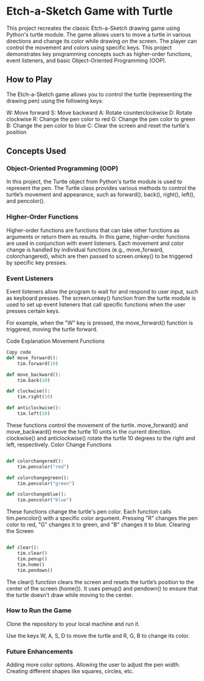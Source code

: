 # Etch-a-Sketch Game with Turtle
This project recreates the classic Etch-a-Sketch drawing game using Python's turtle module. The game allows users to move a turtle in various directions and change its color while drawing on the screen. The player can control the movement and colors using specific keys. This project demonstrates key programming concepts such as higher-order functions, event listeners, and basic Object-Oriented Programming (OOP).

## How to Play
The Etch-a-Sketch game allows you to control the turtle (representing the drawing pen) using the following keys:

W: Move forward
S: Move backward
A: Rotate counterclockwise
D: Rotate clockwise
R: Change the pen color to red
G: Change the pen color to green
B: Change the pen color to blue
C: Clear the screen and reset the turtle's position

## Concepts Used
### Object-Oriented Programming (OOP)
In this project, the Turtle object from Python's turtle module is used to represent the pen. The Turtle class provides various methods to control the turtle’s movement and appearance, such as forward(), back(), right(), left(), and pencolor().

### Higher-Order Functions
Higher-order functions are functions that can take other functions as arguments or return them as results. In this game, higher-order functions are used in conjunction with event listeners. Each movement and color change is handled by individual functions (e.g., move_forward, colorchangered), which are then passed to screen.onkey() to be triggered by specific key presses.

### Event Listeners
Event listeners allow the program to wait for and respond to user input, such as keyboard presses. The screen.onkey() function from the turtle module is used to set up event listeners that call specific functions when the user presses certain keys.

For example, when the "W" key is pressed, the move_forward() function is triggered, moving the turtle forward.

Code Explanation
Movement Functions
```python
Copy code
def move_forward():
    tim.forward(10)

def move_backward():
    tim.back(10)

def clockwise():
    tim.right(10)

def anticlockwise():
    tim.left(10)
```
These functions control the movement of the turtle.
move_forward() and move_backward() move the turtle 10 units in the current direction.
clockwise() and anticlockwise() rotate the turtle 10 degrees to the right and left, respectively.
Color Change Functions
```python

def colorchangered():
    tim.pencolor("red")

def colorchangegreen():
    tim.pencolor("green")

def colorchangeblue():
    tim.pencolor("blue")
```
These functions change the turtle's pen color. Each function calls tim.pencolor() with a specific color argument.
Pressing "R" changes the pen color to red, "G" changes it to green, and "B" changes it to blue.
Clearing the Screen
```python

def clear():
    tim.clear()
    tim.penup()
    tim.home()
    tim.pendown()
```
The clear() function clears the screen and resets the turtle’s position to the center of the screen (home()).
It uses penup() and pendown() to ensure that the turtle doesn't draw while moving to the center.
### How to Run the Game
Clone the repository to your local machine and run it.

Use the keys W, A, S, D to move the turtle and R, G, B to change its color.

### Future Enhancements
Adding more color options.
Allowing the user to adjust the pen width.
Creating different shapes like squares, circles, etc.
